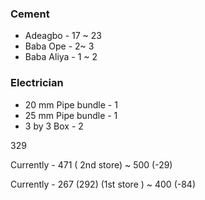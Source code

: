 ### Cement 
- Adeagbo - 17 ~ 23
- Baba Ope -  2~ 3
- Baba Aliya - 1 ~ 2

### Electrician 
- 20 mm Pipe bundle - 1
- 25 mm Pipe bundle - 1
- 3 by 3 Box - 2

329

Currently - 471 ( 2nd store) ~ 500 (-29)

Currently - 267 (292) (1st store ) ~ 400 (-84)


